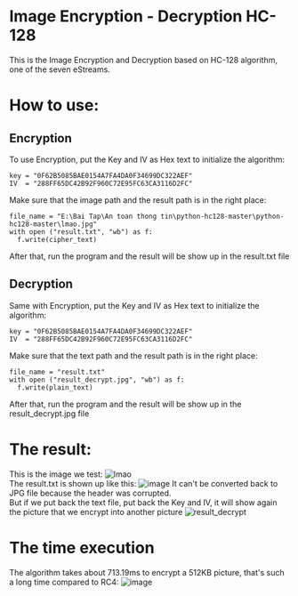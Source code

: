 # Image Encryption - Decryption HC-128
This is the Image Encryption and Decryption based on HC-128 algorithm, one of the seven eStreams.
# How to use:
## Encryption
To use Encryption, put the Key and IV as Hex text to initialize the algorithm:<br>
```
key = "0F62B5085BAE0154A7FA4DA0F34699DC322AEF"
IV  = "288FF65DC42B92F960C72E95FC63CA3116D2FC"
```
Make sure that the image path and the result path is in the right place:<br>
```
file_name = "E:\Bai Tap\An toan thong tin\python-hc128-master\python-hc128-master\lmao.jpg"
with open ("result.txt", "wb") as f:
  f.write(cipher_text)
```
After that, run the program and the result will be show up in the result.txt file<br>
## Decryption
Same with Encryption, put the Key and IV as Hex text to initialize the algorithm:<br>
```
key = "0F62B5085BAE0154A7FA4DA0F34699DC322AEF"
IV  = "288FF65DC42B92F960C72E95FC63CA3116D2FC"
```
Make sure that the text path and the result path is in the right place:<br>
```
file_name = "result.txt"
with open ("result_decrypt.jpg", "wb") as f:
  f.write(plain_text)
```
After that, run the program and the result will be show up in the result_decrypt.jpg file<br>
# The result:
This is the image we test:
![lmao](https://github.com/buihuy1203/HC128-Image_Encryption/assets/85066488/86521296-1f19-45ea-9aa8-2d93e77d8fdb)
<br>
The result.txt is shown up like this:
![image](https://github.com/buihuy1203/HC128-Image_Encryption/assets/85066488/fcd98d23-68d4-4c6d-b1fa-c7d05ffd29fd)
It can't be converted back to JPG file because the header was corrupted.<br>
But if we put back the text file, put back the Key and IV, it will show again the picture that we encrypt into another picture
![result_decrypt](https://github.com/buihuy1203/HC128-Image_Encryption/assets/85066488/8febc7d5-2d02-4001-bfdc-e9155ba5cc35)
# The time execution
The algorithm takes about 713.19ms to encrypt a 512KB picture, that's such a long time compared to RC4:
![image](https://github.com/buihuy1203/HC128-Image_Encryption/assets/85066488/9794f986-83dd-4227-9b39-04a94c0f1d4e)
